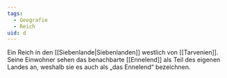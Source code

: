 ```yaml
---
tags:
  - Geografie
  - Reich
uid: d
---
```

Ein Reich in den [[Siebenlande|Siebenlanden]] westlich von [[Tarvenien]]. Seine Einwohner sehen das benachbarte [[Ennelend]] als Teil des eigenen Landes an, weshalb sie es auch als „das Ennelend“ bezeichnen.